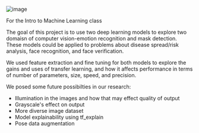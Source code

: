 ![image](https://github.com/javaelliott1/FA22_ML/assets/89791901/652778f8-d3bb-4b45-8ae4-2e9f11c5a47a)

For the Intro to Machine Learning class

The goal of this project is to use two deep learning models to explore two domaisn of computer vision-emotion recognition and mask detection. These models could be applied to problems about disease spread/risk analysis, face recognition, and face verification.

We used feature extraction and fine tuning for both models to explore the gains and uses of transfer learning, and how it affects performance in terms of number of parameters, size, speed, and precision.

We posed some future possibilties in our research:
* Illumination in the images and how that may effect quality of output
* Grayscale's effect on output
* More diverse image dataset
* Model explainability using tf_explain
* Pose data augmentation
